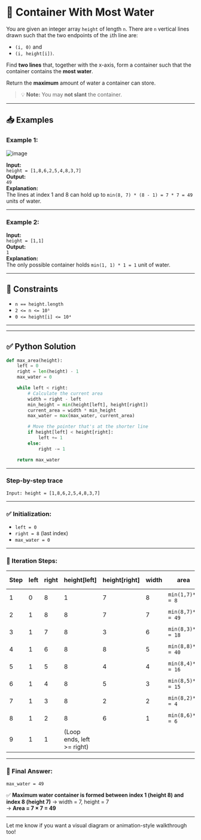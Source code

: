 # 🧊 Container With Most Water

You are given an integer array `height` of length `n`. There are `n` vertical lines drawn such that the two endpoints of the `i`th line are:

- `(i, 0)` and
- `(i, height[i])`.

Find **two lines** that, together with the x-axis, form a container such that the container contains the **most water**.

Return the **maximum** amount of water a container can store.

> 💡 **Note:** You may **not slant** the container.

---

## 📥 Examples

### Example 1:
![image](https://github.com/user-attachments/assets/a35c9ea5-5d17-4586-ac2b-e3f01aaacd98)

**Input:**  
`height = [1,8,6,2,5,4,8,3,7]`  
**Output:**  
`49`  
**Explanation:**  
The lines at index 1 and 8 can hold up to `min(8, 7) * (8 - 1) = 7 * 7 = 49` units of water.

---

### Example 2:
**Input:**  
`height = [1,1]`  
**Output:**  
`1`  
**Explanation:**  
The only possible container holds `min(1, 1) * 1 = 1` unit of water.

---

## 📌 Constraints

- `n == height.length`
- `2 <= n <= 10⁵`
- `0 <= height[i] <= 10⁴`

---
---
## ✅ Python Solution

```python
def max_area(height):
    left = 0
    right = len(height) - 1
    max_water = 0

    while left < right:
        # Calculate the current area
        width = right - left
        min_height = min(height[left], height[right])
        current_area = width * min_height
        max_water = max(max_water, current_area)

        # Move the pointer that's at the shorter line
        if height[left] < height[right]:
            left += 1
        else:
            right -= 1

    return max_water
```
---

### **Step-by-step trace**

```
Input: height = [1,8,6,2,5,4,8,3,7]
```

---

### ✅ Initialization:
- `left = 0`  
- `right = 8` (last index)  
- `max_water = 0`  

---

### 🔄 Iteration Steps:

| Step | left | right | height[left] | height[right] | width | area                  | max_water | Move Pointer     |
|------|------|--------|---------------|----------------|--------|------------------------|------------|------------------|
| 1    | 0    | 8      | 1             | 7              | 8      | `min(1,7)*8 = 8`        | 8          | left += 1        |
| 2    | 1    | 8      | 8             | 7              | 7      | `min(8,7)*7 = 49`       | **49**     | right -= 1       |
| 3    | 1    | 7      | 8             | 3              | 6      | `min(8,3)*6 = 18`       | 49         | right -= 1       |
| 4    | 1    | 6      | 8             | 8              | 5      | `min(8,8)*5 = 40`       | 49         | right -= 1       |
| 5    | 1    | 5      | 8             | 4              | 4      | `min(8,4)*4 = 16`       | 49         | right -= 1       |
| 6    | 1    | 4      | 8             | 5              | 3      | `min(8,5)*3 = 15`       | 49         | right -= 1       |
| 7    | 1    | 3      | 8             | 2              | 2      | `min(8,2)*2 = 4`        | 49         | right -= 1       |
| 8    | 1    | 2      | 8             | 6              | 1      | `min(8,6)*1 = 6`        | 49         | right -= 1       |
| 9    | 1    | 1      | (Loop ends, left >= right)                            |

---

### 🧾 Final Answer:
```
max_water = 49
```

✅ **Maximum water container is formed between index 1 (height 8) and index 8 (height 7)** → width = 7, height = 7  
→ **Area = 7 × 7 = 49**

---

Let me know if you want a visual diagram or animation-style walkthrough too!
